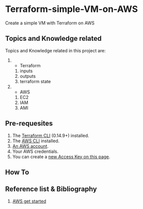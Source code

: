# Terraform-simple-VM-on-AWS #
Create a simple VM with Terraform on AWS


## Topics and Knowledge related ##
Topics and Knowledge related  in this project are:

1. * Terraform
   1. inputs
   2. outputs
   3. terraform state
2. * AWS
   1. EC2
   2. IAM
   3. AMI



## Pre-requesites ##
1. The [Terraform CLI](https://learn.hashicorp.com/tutorials/terraform/install-cli?in=terraform/aws-get-started) (0.14.9+) installed.
1. The [AWS CLI](https://docs.aws.amazon.com/cli/latest/userguide/install-cliv2.html) installed.
2. [An AWS account](https://aws.amazon.com/free/).
3. Your AWS credentials. 
4. You can create a [new Access Key on this page](https://console.aws.amazon.com/iam/home?#/security_credentials).

## How To ##



## Reference list & Bibliography ##
1. [AWS get started](https://learn.hashicorp.com/collections/terraform/aws-get-started)